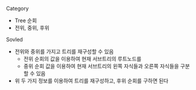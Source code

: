 Category
* Tree 순회
* 전위, 중위, 후위

Sovled
* 전위와 중위를 가지고 트리를 재구성할 수 있음
  * 전위 순회의 값을 이용하여 현재 서브트리의 루트노드를
  * 중위 순회 값을 이용하여 현재 서브트리의 왼쪽 자식들과 오른쪽 자식들을 구분할 수 있음
* 위 두 가지 정보를 이용하여 트리를 재구성하고, 후위 순회를 구하면 된다
